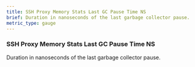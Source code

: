 ```yaml
---
title: SSH Proxy Memory Stats Last GC Pause Time NS
brief: Duration in nanoseconds of the last garbage collector pause.
metric_type: gauge
---
```


### SSH Proxy Memory Stats Last GC Pause Time NS

Duration in nanoseconds of the last garbage collector pause.
